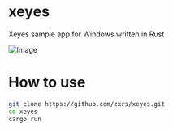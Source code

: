 # xeyes

Xeyes sample app for Windows written in Rust

![Image](https://github.com/user-attachments/assets/9f7bc5a8-e7e2-4938-9b7f-b1ff870823af)

# How to use

```sh
git clone https://github.com/zxrs/xeyes.git
cd xeyes
cargo run
```
